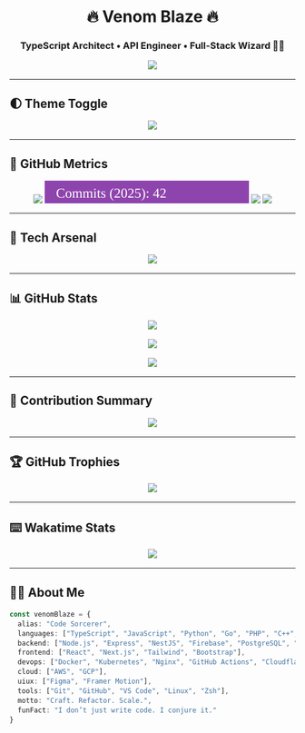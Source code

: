 <h1 align="center">🔥 Venom Blaze 🔥</h1>
<h3 align="center">TypeScript Architect • API Engineer • Full-Stack Wizard 🧙‍♂️</h3>

<p align="center">
  <img src="https://readme-typing-svg.herokuapp.com?font=Fira+Code&size=22&pause=1000&color=00FFFF&center=true&vCenter=true&width=550&lines=Build+Fast.;Build+Clean.;Think+Beyond+the+Syntax.;Automate+Everything.;Code+Like+a+Sorcerer." />
</p>

---

## 🌓 Theme Toggle

<p align="center">
  <picture>
    <source media="(prefers-color-scheme: dark)" srcset="https://img.shields.io/badge/Theme-Dark-000000?style=for-the-badge&logo=github" />
    <img src="https://img.shields.io/badge/Theme-Light-F5F5F5?style=for-the-badge&logo=github" />
  </picture>
</p>

---

## 🚀 GitHub Metrics

<p align="center">
  <img src="https://img.shields.io/github/stars/venomblaze-alpha?style=for-the-badge&color=yellow&label=Stars" />
  <img src="https://raw.githubusercontent.com/venomblaze-alpha/venomblaze-alpha/main/.github/badges/commit-badge.svg" />
  <img src="https://img.shields.io/github/followers/venomblaze-alpha?style=for-the-badge&color=blueviolet&label=Followers" />
  <img src="https://komarev.com/ghpvc/?username=venomblaze-alpha&style=for-the-badge&color=red" />
</p>

---

## 🧠 Tech Arsenal

<p align="center">
  <img src="https://skillicons.dev/icons?i=html,css,js,ts,react,nextjs,nodejs,express,nestjs,python,php,java,cs,cpp,go,ruby,swift,mongodb,mysql,postgres,firebase,graphql,redis,tailwind,bootstrap,sass,webpack,babel,git,github,docker,kubernetes,nginx,linux,vscode,figma,cloudflare,aws,gcp" />
</p>

---

## 📊 GitHub Stats

<p align="center">
  <img src="https://github-readme-stats.vercel.app/api?username=venomblaze-alpha&show_icons=true&theme=tokyonight&hide_border=true&count_private=true" />
</p>

<p align="center">
  <img src="https://streak-stats.demolab.com?user=venomblaze-alpha&theme=tokyonight&hide_border=true" />
</p>

<p align="center">
  <img src="https://github-readme-stats.vercel.app/api/top-langs/?username=venomblaze-alpha&layout=compact&theme=tokyonight&hide_border=true" />
</p>

---

## 🧾 Contribution Summary

<p align="center">
  <img src="https://github-profile-summary-cards.vercel.app/api/cards/profile-details?username=venomblaze-alpha&theme=tokyonight" />
</p>

---

## 🏆 GitHub Trophies

<p align="center">
  <img src="https://github-profile-trophy.vercel.app/?username=venomblaze-alpha&theme=tokyonight&no-frame=true&column=7" />
</p>

---

## ⌨️ Wakatime Stats

<p align="center">
  <img src="https://github-readme-stats.vercel.app/api/wakatime?username=venomblaze-alpha&theme=tokyonight&hide_border=true" />
</p>

---

## 🧙‍♂️ About Me

```ts
const venomBlaze = {
  alias: "Code Sorcerer",
  languages: ["TypeScript", "JavaScript", "Python", "Go", "PHP", "C++", "Swift"],
  backend: ["Node.js", "Express", "NestJS", "Firebase", "PostgreSQL", "Redis"],
  frontend: ["React", "Next.js", "Tailwind", "Bootstrap"],
  devops: ["Docker", "Kubernetes", "Nginx", "GitHub Actions", "Cloudflare"],
  cloud: ["AWS", "GCP"],
  uiux: ["Figma", "Framer Motion"],
  tools: ["Git", "GitHub", "VS Code", "Linux", "Zsh"],
  motto: "Craft. Refactor. Scale.",
  funFact: "I don’t just write code. I conjure it."
}
